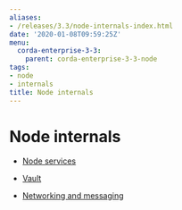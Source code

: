 ```yaml
---
aliases:
- /releases/3.3/node-internals-index.html
date: '2020-01-08T09:59:25Z'
menu:
  corda-enterprise-3-3:
    parent: corda-enterprise-3-3-node
tags:
- node
- internals
title: Node internals
---
```



# Node internals


* [Node services](node-services.md)

* [Vault](vault.md)

* [Networking and messaging](messaging.md)



